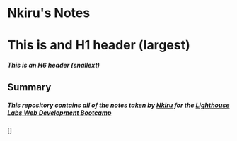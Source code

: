 # Nkiru's Notes
# This is and H1 header (largest)

##### This is an H6 header (snallext)

## Summary
##### This repository contains all of the notes taken by [Nkiru](https://github.com/Odu-Enkay) for the [Lighthouse Labs Web Development Bootcamp](https://www.lighthouselabs.ca/en/calgary)
[]